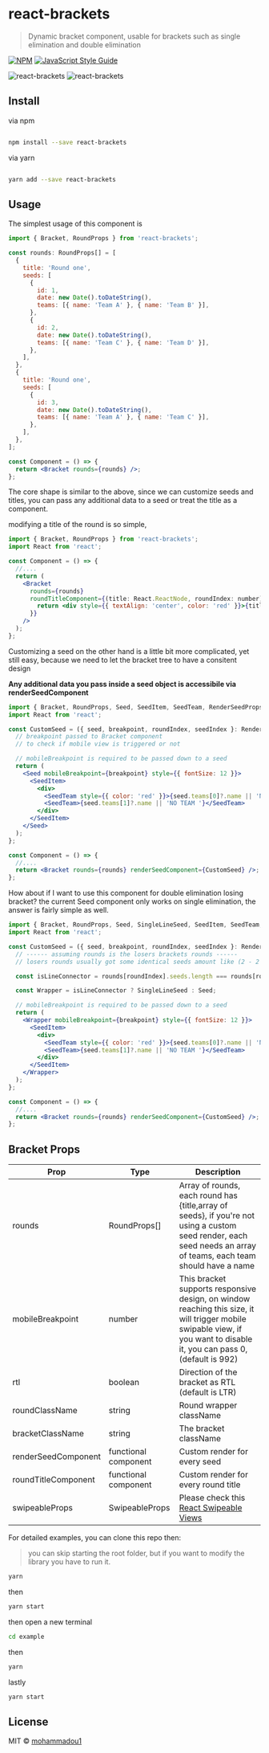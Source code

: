 # react-brackets

> Dynamic bracket component, usable for brackets such as single elimination and double elimination

[![NPM](https://img.shields.io/npm/v/react-brackets.svg)](https://www.npmjs.com/package/react-brackets) [![JavaScript Style Guide](https://img.shields.io/badge/code_style-standard-brightgreen.svg)](https://standardjs.com)

![react-brackets](https://github.com/mohux/react-brackets/blob/master/images/web.gif?raw=true 'react-brackets')
![react-brackets](https://github.com/mohux/react-brackets/blob/master/images/mobile.gif?raw=true 'react-brackets')

## Install

via npm

```bash

npm install --save react-brackets

```

via yarn

```bash

yarn add --save react-brackets

```

## Usage

The simplest usage of this component is

```jsx
import { Bracket, RoundProps } from 'react-brackets';

const rounds: RoundProps[] = [
  {
    title: 'Round one',
    seeds: [
      {
        id: 1,
        date: new Date().toDateString(),
        teams: [{ name: 'Team A' }, { name: 'Team B' }],
      },
      {
        id: 2,
        date: new Date().toDateString(),
        teams: [{ name: 'Team C' }, { name: 'Team D' }],
      },
    ],
  },
  {
    title: 'Round one',
    seeds: [
      {
        id: 3,
        date: new Date().toDateString(),
        teams: [{ name: 'Team A' }, { name: 'Team C' }],
      },
    ],
  },
];

const Component = () => {
  return <Bracket rounds={rounds} />;
};
```

The core shape is similar to the above, since we can customize seeds and titles, you can pass any additional data to a seed or treat the title as a component.

modifying a title of the round is so simple,

```jsx
import { Bracket, RoundProps } from 'react-brackets';
import React from 'react';

const Component = () => {
  //....
  return (
    <Bracket
      rounds={rounds}
      roundTitleComponent={(title: React.ReactNode, roundIndex: number) => {
        return <div style={{ textAlign: 'center', color: 'red' }}>{title}</div>;
      }}
    />
  );
};
```

Customizing a seed on the other hand is a little bit more complicated, yet still easy,
because we need to let the bracket tree to have a consitent design

**Any additional data you pass inside a seed object is accessibile via renderSeedComponent**

```jsx
import { Bracket, RoundProps, Seed, SeedItem, SeedTeam, RenderSeedProps } from 'react-brackets';
import React from 'react';

const CustomSeed = ({ seed, breakpoint, roundIndex, seedIndex }: RenderSeedProps) => {
  // breakpoint passed to Bracket component
  // to check if mobile view is triggered or not

  // mobileBreakpoint is required to be passed down to a seed
  return (
    <Seed mobileBreakpoint={breakpoint} style={{ fontSize: 12 }}>
      <SeedItem>
        <div>
          <SeedTeam style={{ color: 'red' }}>{seed.teams[0]?.name || 'NO TEAM '}</SeedTeam>
          <SeedTeam>{seed.teams[1]?.name || 'NO TEAM '}</SeedTeam>
        </div>
      </SeedItem>
    </Seed>
  );
};

const Component = () => {
  //....
  return <Bracket rounds={rounds} renderSeedComponent={CustomSeed} />;
};
```

How about if I want to use this component for double elimination losing bracket? the current Seed component only works on single elimination, the answer is fairly simple as well.

```jsx
import { Bracket, RoundProps, Seed, SingleLineSeed, SeedItem, SeedTeam, RenderSeedProps } from 'react-brackets';
import React from 'react';

const CustomSeed = ({ seed, breakpoint, roundIndex, seedIndex }: RenderSeedProps) => {
  // ------ assuming rounds is the losers brackets rounds ------
  // losers rounds usually got some identical seeds amount like (2 - 2 - 1 - 1)

  const isLineConnector = rounds[roundIndex].seeds.length === rounds[roundIndex + 1]?.seeds.length;

  const Wrapper = isLineConnector ? SingleLineSeed : Seed;

  // mobileBreakpoint is required to be passed down to a seed
  return (
    <Wrapper mobileBreakpoint={breakpoint} style={{ fontSize: 12 }}>
      <SeedItem>
        <div>
          <SeedTeam style={{ color: 'red' }}>{seed.teams[0]?.name || 'NO TEAM '}</SeedTeam>
          <SeedTeam>{seed.teams[1]?.name || 'NO TEAM '}</SeedTeam>
        </div>
      </SeedItem>
    </Wrapper>
  );
};

const Component = () => {
  //....
  return <Bracket rounds={rounds} renderSeedComponent={CustomSeed} />;
};
```

## Bracket Props

| Prop                | Type                 | Description                                                                                                                                                              |
| ------------------- | -------------------- | ------------------------------------------------------------------------------------------------------------------------------------------------------------------------ |
| rounds              | RoundProps[]         | Array of rounds, each round has {title,array of seeds}, if you're not using a custom seed render, each seed needs an array of teams, each team should have a name        |
| mobileBreakpoint    | number               | This bracket supports responsive design, on window reaching this size, it will trigger mobile swipable view, if you want to disable it, you can pass 0, (default is 992) |
| rtl                 | boolean              | Direction of the bracket as RTL (default is LTR)                                                                                                                         |
| roundClassName      | string               | Round wrapper className                                                                                                                                                  |
| bracketClassName    | string               | The bracket className                                                                                                                                                    |
| renderSeedComponent | functional component | Custom render for every seed                                                                                                                                             |
| roundTitleComponent | functional component | Custom render for every round title                                                                                                                                      |
| swipeableProps      | SwipeableProps       | Please check this [React Swipeable Views](https://github.com/oliviertassinari/react-swipeable-views)                                                                     |

For detailed examples, you can clone this repo then:

> you can skip starting the root folder, but if you want to modify the library you have to run it.

```bash
yarn
```

then

```bash
yarn start
```

then open a new terminal

```bash
cd example
```

then

```bash
yarn
```

lastly

```bash
yarn start
```

## License

MIT © [mohammadou1](https://github.com/mohammadou1)
